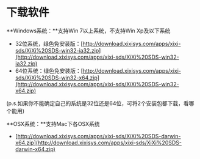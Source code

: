 # 下载软件

**Windows系统：**支持Win 7以上系统，不支持Win Xp及以下系统

* 32位系统，绿色免安装版：[http://download.xixisys.com/apps/xixi-sds/XiXi%20SDS-win32-ia32.zip](http://download.xixisys.com/apps/xixi-sds/XiXi%20SDS-win32-ia32.zip)
* 64位系统：绿色免安装版：[http://download.xixisys.com/apps/xixi-sds/XiXi%20SDS-win32-x64.zip](http://download.xixisys.com/apps/xixi-sds/XiXi%20SDS-win32-x64.zip)

\(p.s.如果你不能确定自己的系统是32位还是64位，可将2个安装包都下载，看哪个能用\)

**OSX系统：**支持Mac下各OSX系统

* [http://download.xixisys.com/apps/xixi-sds/XiXi%20SDS-darwin-x64.zip](http://download.xixisys.com/apps/xixi-sds/XiXi%20SDS-darwin-x64.zip)

#### 



